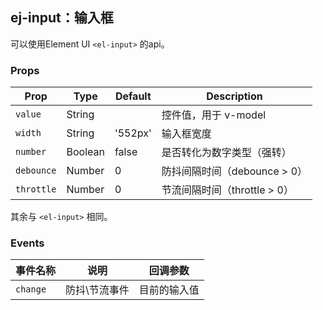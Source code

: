 ## ej-input：输入框

可以使用Element UI `<el-input>` 的api。

### Props

| Prop | Type | Default | Description |
|---|---|---|---|
| `value` | String | | 控件值，用于 v-model |
| `width` | String | '552px' | 输入框宽度 |
| `number` | Boolean | false | 是否转化为数字类型（强转） |
| `debounce` | Number | 0 | 防抖间隔时间（debounce > 0） |
| `throttle` | Number | 0 | 节流间隔时间（throttle > 0） |


其余与 `<el-input>` 相同。

### Events

| 事件名称 | 说明 | 回调参数 |
|---|---|---|
| `change` | 防抖\节流事件 | 目前的输入值 |
